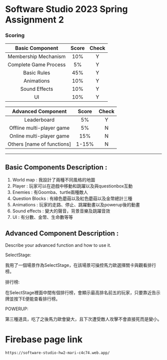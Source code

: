 # Software Studio 2023 Spring Assignment 2

### Scoring

|**Basic Component**|**Score**|**Check**|
|:-:|:-:|:-:|
|Membership Mechanism|10%|Y|
|Complete Game Process|5%|Y|
|Basic Rules|45%|Y|
|Animations|10%|Y|
|Sound Effects|10%|Y|
|UI|10%|Y|

|**Advanced Component**|**Score**|**Check**|
|:-:|:-:|:-:|
|Leaderboard|5%|Y|
|Offline multi-player game|5%|N|
|Online multi-player game|15%|N|
|Others [name of functions]|1-15%|N|

---

## Basic Components Description : 
1. World map : 我設計了兩種不同風格的地圖
2. Player : 玩家可以在遊戲中移動和跳躍以及與questionbox互動
3. Enemies : 有Goomba、turtle兩種敵人
4. Question Blocks : 有綠色蘑菇以及紅色蘑菇以及金幣總計三種
5. Animations : 玩家的走路、停止、跳躍動畫以及powerup後的動畫
6. Sound effects : 變大的聲音，背景音樂及跳躍音效
7. UI : 有分數、金幣、生命數等等

## Advanced Component Description : 

Describe your advanced function and how to use it.

SelectStage:

我用了一個場景作為SelectStage，在該場景可操控馬力歐選擇關卡與觀看排行榜。

排行榜:

在SelectStage裡面中間有個排行榜，會顯示最高排名前五的玩家，只要靠近告示牌並按下E便能查看排行榜。

POWERUP:

第三種道具，吃了之後馬力歐會變大，且下次遭受敵人攻擊不會直接死而是變小。

# Firebase page link

    https://software-studio-hw2-mari-c4c74.web.app/
